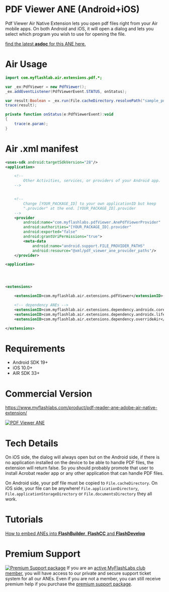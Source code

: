 # PDF Viewer ANE (Android+iOS)
Pdf Viewer Air Native Extension lets you open pdf files right from your Air mobile apps. On both Android and iOS, it will open a dialog and lets you select which program you wish to use for opening the file. 

[find the latest **asdoc** for this ANE here.](http://myflashlab.github.io/asdoc/com/myflashlab/air/extensions/pdf/package-detail.html)

# Air Usage
```actionscript
import com.myflashlab.air.extensions.pdf.*;

var _ex:PdfViewer = new PdfViewer();
_ex.addEventListener(PdfViewerEvent.STATUS, onStatus);

var result:Boolean = _ex.run(File.cacheDirectory.resolvePath("sample_pdfViewer_ane.pdf"));
trace(result);

private function onStatus(e:PdfViewerEvent):void
{
	trace(e.param);
}
```

# Air .xml manifest
```xml
<uses-sdk android:targetSdkVersion="28"/>
<application>

    <!--
        Other Activities, services, or providers of your Android app.
    -->


    <!--
        Change [YOUR_PACKAGE_ID] to your own applicationID but keep
        ".provider" at the end. [YOUR_PACKAGE_ID].provider
    -->
    <provider
        android:name="com.myflashlabs.pdfViewer.AnePdfViewerProvider"
        android:authorities="[YOUR_PACKAGE_ID].provider"
        android:exported="false"
        android:grantUriPermissions="true">
        <meta-data
            android:name="android.support.FILE_PROVIDER_PATHS"
            android:resource="@xml/pdf_viewer_ane_provider_paths"/>
    </provider>

<application>




<extensions>

	<extensionID>com.myflashlab.air.extensions.pdfViewer</extensionID>

	<!-- dependency ANEs -->
	<extensionID>com.myflashlab.air.extensions.dependency.androidx.core</extensionID>
	<extensionID>com.myflashlab.air.extensions.dependency.androidx.lifecycle</extensionID>
	<extensionID>com.myflashlab.air.extensions.dependency.overrideAir</extensionID>

</extensions>
```

# Requirements
* Android SDK 19+
* iOS 10.0+
* AIR SDK 33+

# Commercial Version
https://www.myflashlabs.com/product/pdf-reader-ane-adobe-air-native-extension/

[![PDF Viewer ANE](https://www.myflashlabs.com/wp-content/uploads/2015/11/product_adobe-air-ane-extension-pdf-2018-595x738.jpg)](https://www.myflashlabs.com/product/pdf-reader-ane-adobe-air-native-extension/)

# Tech Details
On iOS side, the dialog will always open but on the Android side, if there is no application installed on the device to be able to handle PDF files, the extension will return false. So you should probably promote that user to install Acrobat reader app or any other application that can handle PDF files.

On Android side, your pdf file must be copied to ```File.cacheDirectory```. On iOS side, your file can be anywhere! ```File.applicationDirectory```, ```File.applicationStorageDirectory``` or ```File.documentsDirectory``` they all work.

# Tutorials
[How to embed ANEs into **FlashBuilder**, **FlashCC** and **FlashDevelop**](https://www.youtube.com/watch?v=Oubsb_3F3ec&list=PL_mmSjScdnxnSDTMYb1iDX4LemhIJrt1O)  

# Premium Support #
[![Premium Support package](https://www.myflashlabs.com/wp-content/uploads/2016/06/professional-support.jpg)](https://www.myflashlabs.com/product/myflashlabs-support/)
If you are an [active MyFlashLabs club member](https://www.myflashlabs.com/product/myflashlabs-club-membership/), you will have access to our private and secure support ticket system for all our ANEs. Even if you are not a member, you can still receive premium help if you purchase the [premium support package](https://www.myflashlabs.com/product/myflashlabs-support/).